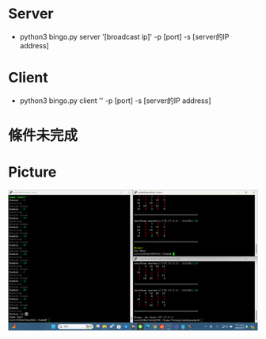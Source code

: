 # Server
 - python3 bingo.py server '[broadcast ip]' -p [port] -s [server的IP address]


# Client
 - python3 bingo.py client '' -p [port] -s [server的IP address]

# 條件未完成


# Picture
![](play.png)


